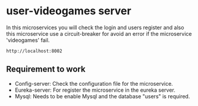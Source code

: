 
# user-videogames server

In this microservices you will check the login and users register and also this microservice use a circuit-breaker for avoid an error if the microservice 'videogames' fail.

```
http://localhost:8002
``` 


## Requirement to work

- Config-server: Check the configuration file for the microservice.
- Eureka-server: For register the microservice in the eureka server.
- Mysql: Needs to be enable Mysql and the database "users" is required.


